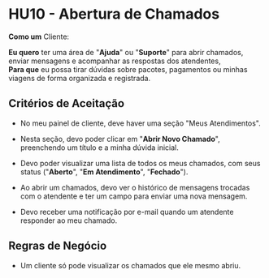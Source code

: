 # HU10 - Abertura de Chamados

**Como um** Cliente:

**Eu quero** ter uma área de "**Ajuda**" ou "**Suporte**" para abrir chamados, enviar mensagens e acompanhar as respostas dos atendentes,  
**Para que** eu possa tirar dúvidas sobre pacotes, pagamentos ou minhas viagens de forma organizada e registrada.  

## Critérios de Aceitação

- No meu painel de cliente, deve haver uma seção "Meus Atendimentos".

- Nesta seção, devo poder clicar em "**Abrir Novo Chamado**", preenchendo um título e a minha dúvida inicial.  

- Devo poder visualizar uma lista de todos os meus chamados, com seus status ("**Aberto**", "**Em Atendimento**", "**Fechado**").  

- Ao abrir um chamados, devo ver o histórico de mensagens trocadas com o atendente e ter um campo para enviar uma nova mensagem.  

- Devo receber uma notificação por e-mail quando um atendente responder ao meu chamado.  

## Regras de Negócio

- Um cliente só pode visualizar os chamados que ele mesmo abriu.  